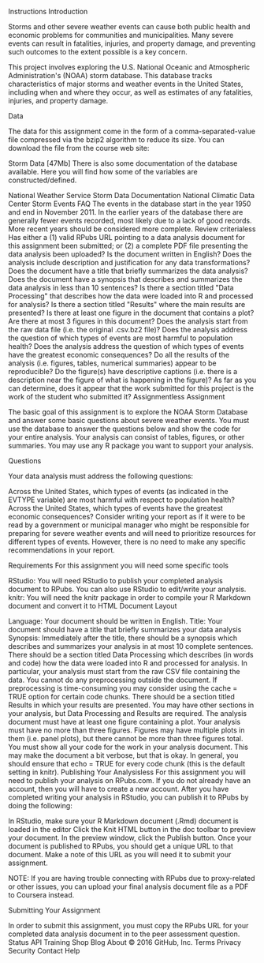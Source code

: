 Instructions
Introduction

Storms and other severe weather events can cause both public health and economic problems for communities and municipalities. Many severe events can result in fatalities, injuries, and property damage, and preventing such outcomes to the extent possible is a key concern.

This project involves exploring the U.S. National Oceanic and Atmospheric Administration's (NOAA) storm database. This database tracks characteristics of major storms and weather events in the United States, including when and where they occur, as well as estimates of any fatalities, injuries, and property damage.

Data

The data for this assignment come in the form of a comma-separated-value file compressed via the bzip2 algorithm to reduce its size. You can download the file from the course web site:

Storm Data [47Mb] There is also some documentation of the database available. Here you will find how some of the variables are constructed/defined.

National Weather Service Storm Data Documentation National Climatic Data Center Storm Events FAQ The events in the database start in the year 1950 and end in November 2011. In the earlier years of the database there are generally fewer events recorded, most likely due to a lack of good records. More recent years should be considered more complete. Review criterialess Has either a (1) valid RPubs URL pointing to a data analysis document for this assignment been submitted; or (2) a complete PDF file presenting the data analysis been uploaded? Is the document written in English? Does the analysis include description and justification for any data transformations? Does the document have a title that briefly summarizes the data analysis? Does the document have a synopsis that describes and summarizes the data analysis in less than 10 sentences? Is there a section titled "Data Processing" that describes how the data were loaded into R and processed for analysis? Is there a section titled "Results" where the main results are presented? Is there at least one figure in the document that contains a plot? Are there at most 3 figures in this document? Does the analysis start from the raw data file (i.e. the original .csv.bz2 file)? Does the analysis address the question of which types of events are most harmful to population health? Does the analysis address the question of which types of events have the greatest economic consequences? Do all the results of the analysis (i.e. figures, tables, numerical summaries) appear to be reproducible? Do the figure(s) have descriptive captions (i.e. there is a description near the figure of what is happening in the figure)? As far as you can determine, does it appear that the work submitted for this project is the work of the student who submitted it? Assignmentless Assignment

The basic goal of this assignment is to explore the NOAA Storm Database and answer some basic questions about severe weather events. You must use the database to answer the questions below and show the code for your entire analysis. Your analysis can consist of tables, figures, or other summaries. You may use any R package you want to support your analysis.

Questions

Your data analysis must address the following questions:

Across the United States, which types of events (as indicated in the EVTYPE variable) are most harmful with respect to population health? Across the United States, which types of events have the greatest economic consequences? Consider writing your report as if it were to be read by a government or municipal manager who might be responsible for preparing for severe weather events and will need to prioritize resources for different types of events. However, there is no need to make any specific recommendations in your report.

Requirements
For this assignment you will need some specific tools

RStudio: You will need RStudio to publish your completed analysis document to RPubs. You can also use RStudio to edit/write your analysis. knitr: You will need the knitr package in order to compile your R Markdown document and convert it to HTML Document Layout

Language: Your document should be written in English. Title: Your document should have a title that briefly summarizes your data analysis Synopsis: Immediately after the title, there should be a synopsis which describes and summarizes your analysis in at most 10 complete sentences. There should be a section titled Data Processing which describes (in words and code) how the data were loaded into R and processed for analysis. In particular, your analysis must start from the raw CSV file containing the data. You cannot do any preprocessing outside the document. If preprocessing is time-consuming you may consider using the cache = TRUE option for certain code chunks. There should be a section titled Results in which your results are presented. You may have other sections in your analysis, but Data Processing and Results are required. The analysis document must have at least one figure containing a plot. Your analysis must have no more than three figures. Figures may have multiple plots in them (i.e. panel plots), but there cannot be more than three figures total. You must show all your code for the work in your analysis document. This may make the document a bit verbose, but that is okay. In general, you should ensure that echo = TRUE for every code chunk (this is the default setting in knitr). Publishing Your Analysisless For this assignment you will need to publish your analysis on RPubs.com. If you do not already have an account, then you will have to create a new account. After you have completed writing your analysis in RStudio, you can publish it to RPubs by doing the following:

In RStudio, make sure your R Markdown document (.Rmd) document is loaded in the editor Click the Knit HTML button in the doc toolbar to preview your document. In the preview window, click the Publish button. Once your document is published to RPubs, you should get a unique URL to that document. Make a note of this URL as you will need it to submit your assignment.

NOTE: If you are having trouble connecting with RPubs due to proxy-related or other issues, you can upload your final analysis document file as a PDF to Coursera instead.

Submitting Your Assignment

In order to submit this assignment, you must copy the RPubs URL for your completed data analysis document in to the peer assessment question.
Status API Training Shop Blog About
© 2016 GitHub, Inc. Terms Privacy Security Contact Help
